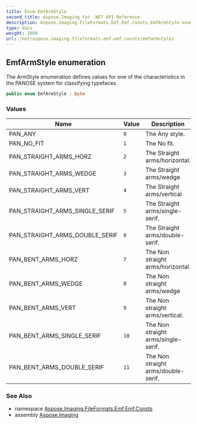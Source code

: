 ```yaml
---
title: Enum EmfArmStyle
second_title: Aspose.Imaging for .NET API Reference
description: Aspose.Imaging.FileFormats.Emf.Emf.Consts.EmfArmStyle enum. The ArmStyle enumeration defines values for one of the characteristics in the PANOSE system for classifying typefaces
type: docs
weight: 2600
url: /net/aspose.imaging.fileformats.emf.emf.consts/emfarmstyle/
---
```

## EmfArmStyle enumeration

The ArmStyle enumeration defines values for one of the characteristics in the PANOSE system for classifying typefaces.

```csharp
public enum EmfArmStyle : byte
```

### Values

| Name | Value | Description |
| --- | --- | --- |
| PAN_ANY | `0` | The Any style. |
| PAN_NO_FIT | `1` | The No fit. |
| PAN_STRAIGHT_ARMS_HORZ | `2` | The Straight arms/horizontal. |
| PAN_STRAIGHT_ARMS_WEDGE | `3` | The Straight arms/wedge |
| PAN_STRAIGHT_ARMS_VERT | `4` | The Straight arms/vertical |
| PAN_STRAIGHT_ARMS_SINGLE_SERIF | `5` | The Straight arms/single-serif. |
| PAN_STRAIGHT_ARMS_DOUBLE_SERIF | `6` | The Straight arms/double-serif. |
| PAN_BENT_ARMS_HORZ | `7` | The Non straight arms/horizontal. |
| PAN_BENT_ARMS_WEDGE | `8` | The Non straight arms/wedge |
| PAN_BENT_ARMS_VERT | `9` | The Non straight arms/vertical. |
| PAN_BENT_ARMS_SINGLE_SERIF | `10` | The Non straight arms/single-serif. |
| PAN_BENT_ARMS_DOUBLE_SERIF | `11` | The Non straight arms/double-serif. |

### See Also

* namespace [Aspose.Imaging.FileFormats.Emf.Emf.Consts](../../aspose.imaging.fileformats.emf.emf.consts/)
* assembly [Aspose.Imaging](../../)


